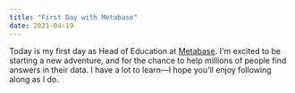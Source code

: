```yaml
---
title: "First Day with Metabase"
date: 2021-04-19
---
```


Today is my first day as Head of Education at [Metabase](http://metabase.com).
I'm excited to be starting a new adventure,
and for the chance to help millions of people find answers in their data.
I have a lot to learn—I hope you'll enjoy following along as I do.

